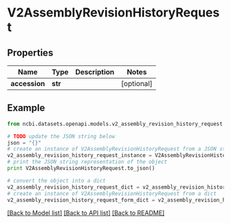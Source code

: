# V2AssemblyRevisionHistoryRequest


## Properties

Name | Type | Description | Notes
------------ | ------------- | ------------- | -------------
**accession** | **str** |  | [optional] 

## Example

```python
from ncbi.datasets.openapi.models.v2_assembly_revision_history_request import V2AssemblyRevisionHistoryRequest

# TODO update the JSON string below
json = "{}"
# create an instance of V2AssemblyRevisionHistoryRequest from a JSON string
v2_assembly_revision_history_request_instance = V2AssemblyRevisionHistoryRequest.from_json(json)
# print the JSON string representation of the object
print V2AssemblyRevisionHistoryRequest.to_json()

# convert the object into a dict
v2_assembly_revision_history_request_dict = v2_assembly_revision_history_request_instance.to_dict()
# create an instance of V2AssemblyRevisionHistoryRequest from a dict
v2_assembly_revision_history_request_form_dict = v2_assembly_revision_history_request.from_dict(v2_assembly_revision_history_request_dict)
```
[[Back to Model list]](../README.md#documentation-for-models) [[Back to API list]](../README.md#documentation-for-api-endpoints) [[Back to README]](../README.md)


